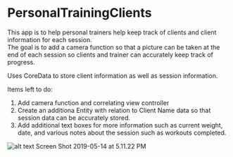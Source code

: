 # PersonalTrainingClients

This app is to help personal trainers help keep track of clients and client information for each session.  
The goal is to add a camera function so that a picture can be taken at the end of each session so clients and trainer
can accurately keep track of progress.


Uses CoreData to store client information as well as session information.  

Items left to do:
1. Add camera function and correlating view controller
2. Create an additiona Entity with relation to Client Name data so that session data can be accurately stored.
3. Add additional text boxes for more information such as current weight, date, and various notes about the session such as workouts completed.


![alt text](http://url/to/img.png)
Screen Shot 2019-05-14 at 5.11.22 PM
